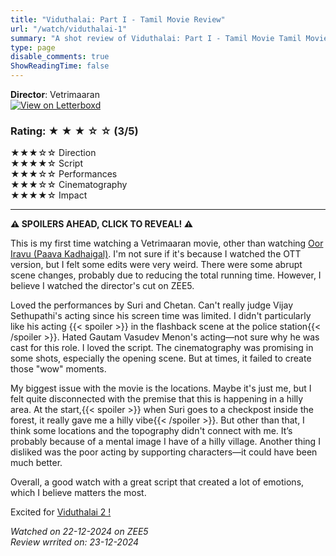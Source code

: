 ```yaml
---
title: "Viduthalai: Part I - Tamil Movie Review"
url: "/watch/viduthalai-1"
summary: "A shot review of Viduthalai: Part I - Tamil Movie Tamil Movie with ratings and a quick take."
type: page
disable_comments: true
ShowReadingTime: false
---
```


**Director**: Vetrimaaran  
[![View on Letterboxd](/images/letterboxd.png)](https://letterboxd.com/film/viduthalai-part-i/)



### Rating: ★ ★ ★ ☆ ☆ (3/5)

★★★☆☆ Direction  
★★★★☆ Script  
★★★☆☆ Performances  
★★★☆☆ Cinematography  
★★★★☆ Impact  

---

**⚠️ SPOILERS AHEAD, CLICK TO REVEAL! ⚠️**

This is my first time watching a Vetrimaaran movie, other than watching [Oor Iravu (Paava Kadhaigal)](https://letterboxd.com/film/paava-kadhaigal/). I'm not sure if it's because I watched the OTT version, but I felt some edits were very weird. There were some abrupt scene changes, probably due to reducing the total running time. However, I believe I watched the director's cut on ZEE5.

Loved the performances by Suri and Chetan. Can't really judge Vijay Sethupathi's acting since his screen time was limited. I didn't particularly like his acting {{< spoiler >}} in the flashback scene at the police station{{< /spoiler >}}. Hated Gautam Vasudev Menon's acting—not sure why he was cast for this role. I loved the script. The cinematography was promising in some shots, especially the opening scene. But at times, it failed to create those "wow" moments. 

My biggest issue with the movie is the locations. Maybe it's just me, but I felt quite disconnected with the premise that this is happening in a hilly area. At the start,{{< spoiler >}}
 when Suri goes to a checkpost inside the forest, it really gave me a hilly vibe{{< /spoiler >}}. But other than that, I think some locations and the topography didn't connect with me. It’s probably because of a mental image I have of a hilly village. Another thing I disliked was the poor acting by supporting characters—it could have been much better.

Overall, a good watch with a great script that created a lot of emotions, which I believe matters the most.

Excited for [Viduthalai 2 !](https://letterboxd.com/film/viduthalai-part-ii/)


*Watched on 22-12-2024 on ZEE5*  
*Review wrrited on: 23-12-2024*

